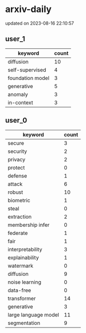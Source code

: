 # arxiv-daily
updated on 2023-08-16 22:10:57
## user_1
| keyword | count |
| - | - |
| diffusion | 10 |
| self-supervised | 4 |
| foundation model | 3 |
| generative | 5 |
| anomaly | 3 |
| in-context | 3 |
## user_0
| keyword | count |
| - | - |
| secure | 3 |
| security | 2 |
| privacy | 2 |
| protect | 0 |
| defense | 1 |
| attack | 6 |
| robust | 10 |
| biometric | 1 |
| steal | 0 |
| extraction | 2 |
| membership infer | 0 |
| federate | 1 |
| fair | 1 |
| interpretability | 3 |
| explainability | 1 |
| watermark | 0 |
| diffusion | 9 |
| noise learning | 0 |
| data-free | 0 |
| transformer | 14 |
| generative | 3 |
| large language model | 11 |
| segmentation | 9 |
